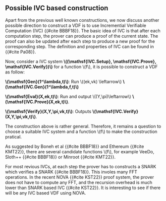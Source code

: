 ## Possible IVC based construction 

Apart from the previous well known constructions, we now discuss another possible direction to construct a VDF is to use Incremential Verifiable Computation (IVC) {{#cite BBBF18}}. The basic idea of IVC is that after each computation step, the prover can produce a proof of the current state. The proof can also be updated after each step to produce a new proof for the corresponding step. The definition and properties of IVC can be found in {{#cite Pa08}}. 

Now, consider a IVC system **\\((\mathsf{IVC.Setup}, \mathsf{IVC.Prove}, \mathsf{IVC.Verify})\\)** for a function \\(f\\), it is possible to construct a VDF as follow:

**\\(\mathsf{Gen}(1^\lambda,t)\\)**: Run \\((ek,vk) \leftarrow\\) **\\(\mathsf{IVC.Gen}(1^\lambda,f,t)\\)**

**\\(\mathsf{Eval}(X,ek,t)\\)**: Run and output \\((Y,\pi)\leftarrow\\) **\\(\mathsf{IVC.Prove}(X,ek,t)\\)**.

**\\(\mathsf{Verify}(X,Y,\pi,vk,t)\\)**: Outputs **\\(\mathsf{IVC.Verify}(X,Y,\pi,vk,t)\\)**.

The construction above is rather general. Therefore, it remains a question to choose a suitable IVC system and a function \\(f\\) to make the construction pratical.

As suggested by Boneh et al {{#cite BBBF18}} and Ethereum {{#cite KMT22}}, there are several candidate functions \\(f\\), for example VeeDo, Sloth++ {{#cite BBBF18}} or Minroot {{#cite KMT22}}. 

For most revious IVCs, at each step the prover has to constructs a SNARK which verifies a SNARK {{#cite BBBF18}}. This involes many FFT operations. In the recent NOVA {{#cite KST22}} proof system, the prover does not have to compute any FFT, and the recursion overhead is much lower than SNARK based IVC {{#cite KST22}}. It is interesting to see if there will be any IVC based VDF using NOVA.